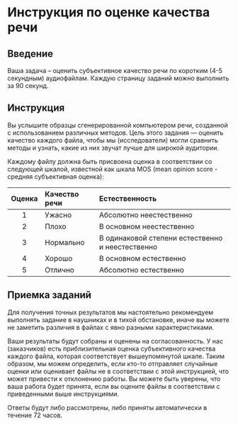 # Инструкция по оценке качества речи

## Введение

Ваша задача – оценить субъективное качество речи по коротким (4-5 секундным) аудиофайлам. Каждую страницу заданий можно выполнить за 90 секунд.

## Инструкция

Вы услышите образцы сгенерированной компьютером речи, созданной с использованием различных методов. Цель этого задания — оценить качество каждого файла, чтобы мы (исследователи) могли сравнить методы и узнать, какие из них звучат лучше для широкой аудитории.

Каждому файлу должна быть присвоена оценка в соответствии со следующей шкалой, известной как шкала MOS (mean opinion score - средняя субъективная оценка):



| **Оценка** | **Качество речи** | **Естественность**                               |
|:----------:|:------------------|:-------------------------------------------------|
|      1     | Ужасно            | Абсолютно неестественно                          |
|      2     | Плохо             | В основном неестественно                         |
|      3     | Нормально         | В одинаковой степени естественно и неестественно |
|      4     | Хорошо            | В основном естественно                           |
|      5     | Отлично           | Абсолютно естественно                            |


## Приемка заданий

Для получения точных результатов мы настоятельно рекомендуем выполнять задание в наушниках и в тихой обстановке, иначе вы можете не заметить различия в файлах с явно разными характеристиками.

Ваши результаты будут собраны и оценены на согласованность. У нас (заказчиков) есть приблизительная оценка субъективного качества каждого файла, которая соответствует вышеупомянутой шкале. Таким образом, мы можем определить, если кто-то отправляет случайные оценки или оценивает файлы не в соответствии с этой инструкцией, что может привести к отклонению работы. Вы можете быть уверены, что ваша работа будет принята, если вы оцените файлы в соответствии с приведенными выше инструкциями.

Ответы будут либо рассмотрены, либо приняты автоматически в течение 72 часов.